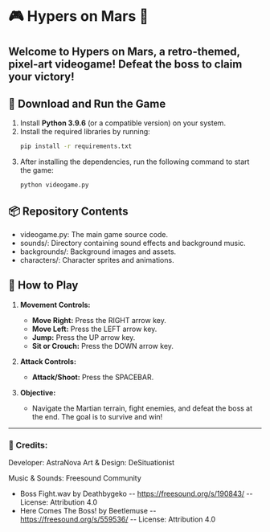 # 🎮 Hypers on Mars 🚀

Welcome to **Hypers on Mars**, a retro-themed, pixel-art videogame! Defeat the boss to claim your victory!
---

## 💾 Download and Run the Game
1. Install **Python 3.9.6** (or a compatible version) on your system.
2. Install the required libraries by running:
   ```bash
   pip install -r requirements.txt
3. After installing the dependencies, run the following command to start the game:
   ```bash
   python videogame.py

## 📦 Repository Contents
 - videogame.py: The main game source code.
 - sounds/: Directory containing sound effects and background music.
 - backgrounds/: Background images and assets.
 - characters/: Character sprites and animations.

## 🚀 How to Play

1. **Movement Controls:**
   - **Move Right:** Press the RIGHT arrow key.
   - **Move Left:** Press the LEFT arrow key.
   - **Jump:** Press the UP arrow key.
   - **Sit or Crouch:** Press the DOWN arrow key.

2. **Attack Controls:**
   - **Attack/Shoot:** Press the SPACEBAR.

3. **Objective:**
   - Navigate the Martian terrain, fight enemies, and defeat the boss at the end. The goal is to survive and win!

---
### 🖤 Credits:
Developer: AstraNova
Art & Design: DeSituationist

Music & Sounds: Freesound Community 
- Boss Fight.wav by Deathbygeko -- https://freesound.org/s/190843/ -- License: Attribution 4.0
- Here Comes The Boss! by Beetlemuse -- https://freesound.org/s/559536/ -- License: Attribution 4.0

